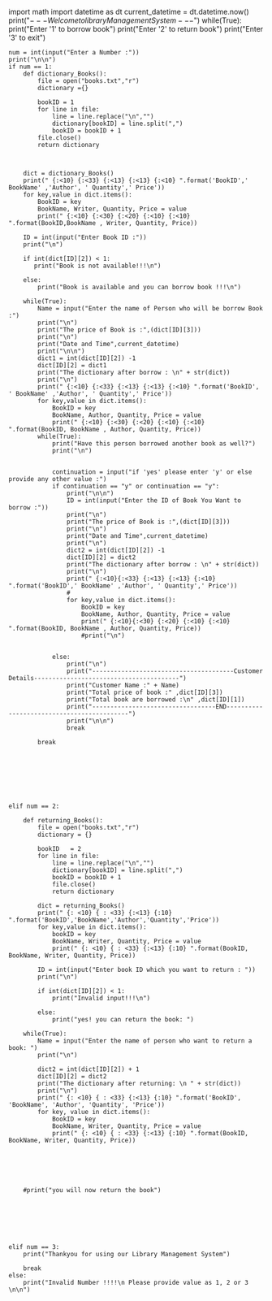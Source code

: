 import math
import datetime as dt
current_datetime = dt.datetime.now()
print("$---Welcome to library Management System---$")
while(True):
    print("Enter '1' to borrow book")
    print("Enter '2' to return book")
    print("Enter '3' to exit")

    num = int(input("Enter a Number :"))
    print("\n\n")
    if num == 1:
        def dictionary_Books():
            file = open("books.txt","r")
            dictionary ={}
            
            bookID = 1
            for line in file:
                line = line.replace("\n","")
                dictionary[bookID] = line.split(",")
                bookID = bookID + 1
            file.close()
            return dictionary

        
       
        dict = dictionary_Books()
        print(" {:<10} {:<33} {:<13} {:<13} {:<10} ".format('BookID',' BookName' ,'Author', ' Quantity',' Price'))
        for key,value in dict.items():
            BookID = key
            BookName, Writer, Quantity, Price = value
            print(" {:<10} {:<30} {:<20} {:<10} {:<10} ".format(BookID,BookName , Writer, Quantity, Price))
        
        ID = int(input("Enter Book ID :"))
        print("\n")
      
        if int(dict[ID][2]) < 1:
           print("Book is not available!!!\n")

        else:
            print("Book is available and you can borrow book !!!\n")

        while(True):
            Name = input("Enter the name of Person who will be borrow Book :")
            print("\n")
            print("The price of Book is :",(dict[ID][3]))
            print("\n")
            print("Date and Time",current_datetime) 
            print("\n\n")
            dict1 = int(dict[ID][2]) -1
            dict[ID][2] = dict1
            print("The dictionary after borrow : \n" + str(dict))
            print("\n")
            print(" {:<10} {:<33} {:<13} {:<13} {:<10} ".format('BookID', ' BookName' ,'Author', ' Quantity',' Price'))
            for key,value in dict.items():
                BookID = key
                BookName, Author, Quantity, Price = value
                print(" {:<10} {:<30} {:<20} {:<10} {:<10} ".format(BookID, BookName , Author, Quantity, Price))
            while(True):
                print("Have this person borrowed another book as well?")
                print("\n")
                
                
                continuation = input("if 'yes' please enter 'y' or else provide any other value :")
                if continuation == "y" or continuation == "y":
                    print("\n\n")
                    ID = int(input("Enter the ID of Book You Want to borrow :"))
                    print("\n")
                    print("The price of Book is :",(dict[ID][3]))
                    print("\n")
                    print("Date and Time",current_datetime)
                    print("\n")
                    dict2 = int(dict[ID][2]) -1
                    dict[ID][2] = dict2
                    print("The dictionary after borrow : \n" + str(dict))
                    print("\n")
                    print(" {:<10}{:<33} {:<13} {:<13} {:<10} ".format('BookID',' BookName' ,'Author', ' Quantity',' Price'))
                    #
                    for key,value in dict.items():
                        BookID = key
                        BookName, Author, Quantity, Price = value
                        print(" {:<10}{:<30} {:<20} {:<10} {:<10} ".format(BookID, BookName , Author, Quantity, Price))
                        #print("\n")
                        

                else:
                    print("\n")
                    print("---------------------------------------Customer Details----------------------------------------")
                    print("Customer Name :" + Name)
                    print("Total price of book :" ,dict[ID][3])
                    print("Total book are borrowed :\n" ,dict[ID][1])
                    print("----------------------------------END-------------------------------------------")
                    print("\n\n")
                    break

            break
            



            

           

    elif num == 2:

        def returning_Books():
            file = open("books.txt","r")
            dictionary = {}

            bookID   = 2
            for line in file:
                line = line.replace("\n","")
                dictionary[bookID] = line.split(",")
                bookID = bookID + 1
                file.close()
                return dictionary

            dict = returning_Books()
            print(" {: <10} { : <33} {:<13} {:10} ".format('BookID','BookName','Author','Quantity','Price'))
            for key,value in dict.items():
                bookID = key
                BookName, Writer, Quantity, Price = value
                print(" {: <10} { : <33} {:<13} {:10} ".format(BookID, BookName, Writer, Quantity, Price))

            ID = int(input("Enter book ID which you want to return : "))
            print("\n")

            if int(dict[ID][2]) < 1:
                print("Invalid input!!!\n")

            else:
                print("yes! you can return the book: ")

        while(True):
            Name = input("Enter the name of person who want to return a book: ")
            print("\n")

            dict2 = int(dict[ID][2]) + 1
            dict[ID][2] = dict2
            print("The dictionary after returning: \n " + str(dict))
            print("\n")
            print(" {: <10} { : <33} {:<13} {:10} ".format('BookID', 'BookName', 'Author', 'Quantity', 'Price'))
            for key, value in dict.items():
                BookID = key
                BookName, Writer, Quantity, Price = value
                print(" {: <10} { : <33} {:<13} {:10} ".format(BookID, BookName, Writer, Quantity, Price))






        #print("you will now return the book")






        
    elif num == 3:
        print("Thankyou for using our Library Management System")

        break
    else:
        print("Invalid Number !!!!\n Please provide value as 1, 2 or 3 \n\n")



